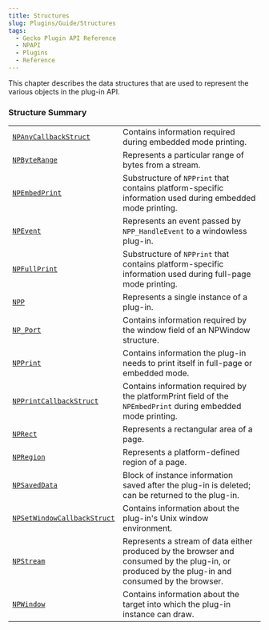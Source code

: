 ```yaml
---
title: Structures
slug: Plugins/Guide/Structures
tags:
  - Gecko Plugin API Reference
  - NPAPI
  - Plugins
  - Reference
---
```

This chapter describes the data structures that are used to represent the various objects in the plug-in API.

### Structure Summary

<table class="standard-table">
  <tbody>
    <tr>
      <td>
        <code
          ><a
            href="/en-US/docs/Mozilla/Add-ons/Plugins/Reference/NPAnyCallbackStruct"
            >NPAnyCallbackStruct</a
          ></code
        >
      </td>
      <td>Contains information required during embedded mode printing.</td>
    </tr>
    <tr>
      <td>
        <code
          ><a href="/en-US/docs/Mozilla/Add-ons/Plugins/Reference/NPByteRange"
            >NPByteRange</a
          ></code
        >
      </td>
      <td>Represents a particular range of bytes from a stream.</td>
    </tr>
    <tr>
      <td>
        <code
          ><a href="/en-US/docs/Mozilla/Add-ons/Plugins/Reference/NPEmbedPrint"
            >NPEmbedPrint</a
          ></code
        >
      </td>
      <td>
        Substructure of <code>NPPrint</code> that contains platform-specific
        information used during embedded mode printing.
      </td>
    </tr>
    <tr>
      <td>
        <code
          ><a href="/en-US/docs/Mozilla/Add-ons/Plugins/Reference/NPEvent"
            >NPEvent</a
          ></code
        >
      </td>
      <td>
        Represents an event passed by <code>NPP_HandleEvent</code> to a
        windowless plug-in.
      </td>
    </tr>
    <tr>
      <td>
        <code
          ><a href="/en-US/docs/Mozilla/Add-ons/Plugins/Reference/NPFullPrint"
            >NPFullPrint</a
          ></code
        >
      </td>
      <td>
        Substructure of <code>NPPrint</code> that contains platform-specific
        information used during full-page mode printing.
      </td>
    </tr>
    <tr>
      <td>
        <code
          ><a href="/en-US/docs/Mozilla/Add-ons/Plugins/Reference/NPP"
            >NPP</a
          ></code
        >
      </td>
      <td>Represents a single instance of a plug-in.</td>
    </tr>
    <tr>
      <td>
        <code
          ><a href="/en-US/docs/Mozilla/Add-ons/Plugins/Reference/NP_Port"
            >NP_Port</a
          ></code
        >
      </td>
      <td>
        Contains information required by the window field of an NPWindow
        structure.
      </td>
    </tr>
    <tr>
      <td>
        <code
          ><a href="/en-US/docs/Mozilla/Add-ons/Plugins/Reference/NPPrint"
            >NPPrint</a
          ></code
        >
      </td>
      <td>
        Contains information the plug-in needs to print itself in full-page or
        embedded mode.
      </td>
    </tr>
    <tr>
      <td>
        <code
          ><a
            href="/en-US/docs/Mozilla/Add-ons/Plugins/Reference/NPPrintCallbackStruct"
            >NPPrintCallbackStruct</a
          ></code
        >
      </td>
      <td>
        Contains information required by the platformPrint field of the
        <code>NPEmbedPrint</code> during embedded mode printing.
      </td>
    </tr>
    <tr>
      <td>
        <code
          ><a href="/en-US/docs/Mozilla/Add-ons/Plugins/Reference/NPRect"
            >NPRect</a
          ></code
        >
      </td>
      <td>Represents a rectangular area of a page.</td>
    </tr>
    <tr>
      <td>
        <code
          ><a href="/en-US/docs/Mozilla/Add-ons/Plugins/Reference/NPRegion"
            >NPRegion</a
          ></code
        >
      </td>
      <td>Represents a platform-defined region of a page.</td>
    </tr>
    <tr>
      <td>
        <code
          ><a href="/en-US/docs/Mozilla/Add-ons/Plugins/Reference/NPSavedData"
            >NPSavedData</a
          ></code
        >
      </td>
      <td>
        Block of instance information saved after the plug-in is deleted; can be
        returned to the plug-in.
      </td>
    </tr>
    <tr>
      <td>
        <code
          ><a
            href="/en-US/docs/Mozilla/Add-ons/Plugins/Reference/NPSetWindowCallbackStruct"
            >NPSetWindowCallbackStruct</a
          ></code
        >
      </td>
      <td>Contains information about the plug-in's Unix window environment.</td>
    </tr>
    <tr>
      <td>
        <code
          ><a href="/en-US/docs/Mozilla/Add-ons/Plugins/Reference/NPStream"
            >NPStream</a
          ></code
        >
      </td>
      <td>
        Represents a stream of data either produced by the browser and consumed
        by the plug-in, or produced by the plug-in and consumed by the browser.
      </td>
    </tr>
    <tr>
      <td>
        <code
          ><a href="/en-US/docs/Mozilla/Add-ons/Plugins/Reference/NPWindow"
            >NPWindow</a
          ></code
        >
      </td>
      <td>
        Contains information about the target into which the plug-in instance
        can draw.
      </td>
    </tr>
  </tbody>
</table>
